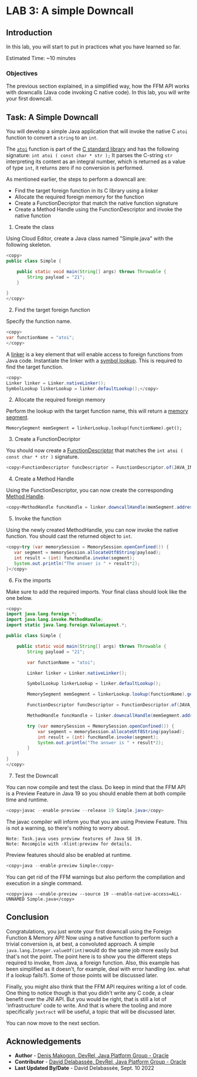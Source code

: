 # LAB 3: A simple Downcall

## Introduction

In this lab, you will start to put in practices what you have learned so far.

Estimated Time: ~10 minutes


### **Objectives**

The previous section explained, in a simplified way, how the FFM API works with downcalls (Java code invoking C native code).
In this lab, you will write your first downcall.


## Task: A Simple Downcall

You will develop a simple Java application that will invoke the native C `atoi` function to convert a `string` to an `int`. 

The [`atoi`](https://cplusplus.com/reference/cstdlib/atoi/) function is part of the [C standard library](https://en.wikipedia.org/wiki/C_standard_library) and has the following signature: `int atoi ( const char * str );`
It parses the C-string `str` interpreting its content as an integral number, which is returned as a value of type `int`, it returns zero if no conversion is performed.

As mentioned earlier, the steps to perform a downcall are:
   
* Find the target foreign function in its C library using a linker
* Allocate the required foreign memory for the function
* Create a FunctionDecriptor that match the native function signature
* Create a Method Handle using the FunctionDescriptor and invoke the native function


1. Create the class

Using Cloud Editor, create a Java class named "Simple.java" with the following skeleton.


```java
<copy>
public class Simple {

    public static void main(String[] args) throws Throwable {
        String payload = "21";
    }

}
</copy>
```

2. Find the target foreign function

Specify the function name.

```java
<copy>
var functionName = "atoi";
</copy>
```
A [linker](https://docs.oracle.com/en/java/javase/19/docs/api/java.base/java/lang/foreign/Linker.html) is a key element that will enable access to foreign functions from Java code. Instantiate the linker with a [symbol lookup](https://docs.oracle.com/en/java/javase/19/docs/api/java.base/java/lang/foreign/SymbolLookup.html). This is required to find the target function. 


```java
<copy>
Linker linker = Linker.nativeLinker();
SymbolLookup linkerLookup = linker.defaultLookup();</copy>
```

2. Allocate the required foreign memory

Perform the lookup with the target function name, this will return a [memory segment](https://docs.oracle.com/en/java/javase/19/docs/api/java.base/java/lang/foreign/MemorySegment.html).

```
MemorySegment memSegment = linkerLookup.lookup(functionName).get();
```

3. Create a FunctionDecriptor

You should now create a [FunctionDescriptor](https://docs.oracle.com/en/java/javase/19/docs/api/java.base/java/lang/foreign/FunctionDescriptor.html) that matches the `int atoi ( const char * str )` signature.

```java
<copy>FunctionDescriptor funcDescriptor = FunctionDescriptor.of(JAVA_INT, ADDRESS);</copy>
```

4. Create a Method Handle

Using the FunctionDescriptor, you can now create the corresponding [Method Handle](https://docs.oracle.com/en/java/javase/19/docs/api/java.base/java/lang/invoke/MethodHandle.html).

```java
<copy>MethodHandle funcHandle = linker.downcallHandle(memSegment.address(), funcDescriptor);</copy>
```

5. Invoke the function

Using the newly created MethodHandle, you can now invoke the native function. You should cast the returned object to `int`.

```java
<copy>try (var memorySession = MemorySession.openConfined()) {
   var segment = memorySession.allocateUtf8String(payload);
   int result = (int) funcHandle.invoke(segment);
   System.out.println("The answer is " + result*2);
}</copy>
```
6. Fix the imports

Make sure to add the required imports. Your final class should look like the one below.

```java
<copy>
import java.lang.foreign.*;
import java.lang.invoke.MethodHandle;
import static java.lang.foreign.ValueLayout.*;

public class Simple {

    public static void main(String[] args) throws Throwable {
        String payload = "21";

        var functionName = "atoi";

        Linker linker = Linker.nativeLinker();

        SymbolLookup linkerLookup = linker.defaultLookup();

        MemorySegment memSegment = linkerLookup.lookup(functionName).get();

        FunctionDescriptor funcDescriptor = FunctionDescriptor.of(JAVA_INT, ADDRESS);

        MethodHandle funcHandle = linker.downcallHandle(memSegment.address(), funcDescriptor);

        try (var memorySession = MemorySession.openConfined()) {
            var segment = memorySession.allocateUtf8String(payload);
            int result = (int) funcHandle.invoke(segment);
            System.out.println("The answer is " + result*2);
        }
    }
}
</copy>
```

7. Test the Downcall

You can now compile and test the class. Do keep in mind that the FFM API is a Preview Feature in Java 19 so you should enable them at both compile time and runtime.


```java
<copy>javac --enable-preview --release 19 Simple.java</copy>
```

The javac compiler will inform you that you are using Preview Feature. This is not a warning, so there's nothing to worry about.

```text
Note: Task.java uses preview features of Java SE 19.
Note: Recompile with -Xlint:preview for details.
````

Preview features should also be enabled at runtime.

```java
<copy>java --enable-preview Simple</copy>
```

You can get rid of the FFM warnings but also perform the compilation and execution in a single command.

```text
<copy>java --enable-preview --source 19 --enable-native-access=ALL-UNNAMED Simple.java</copy>
```


## Conclusion

Congratulations, you just wrote your first downcall using the Foreign Function & Memory API! Now using a native function to perform such a trivial conversion is, at best, a convoluted approach. A simple `java.lang.Integer.valueOf(int)`would do the same job more easily but that's not the point. The point here is to show you the different steps required to invoke, from Java, a foreign function. Also, this example has been simplified as it doesn't, for example, deal with error handling (ex. what if a lookup fails?). Some of those points will be discussed later.

Finally, you might also think that the FFM API requires writing a lot of code. One thing to notice though is that you didn't write any C code, a clear benefit over the JNI API. But you would be right, that is still a lot of 'infrastructure' code to write. And that is where the tooling and more specifically `jextract` will be useful, a topic that will be discussed later.

You can now move to the next section.


## Acknowledgements
* **Author** - [Denis Makogon, DevRel, Java Platform Group - Oracle](https://twitter.com/denis_makogon)
* **Contributor** -  [David Delabassée, DevRel, Java Platform Group - Oracle](https://twitter.com/delabassee)
* **Last Updated By/Date** - David Delabassée, Sept. 10 2022